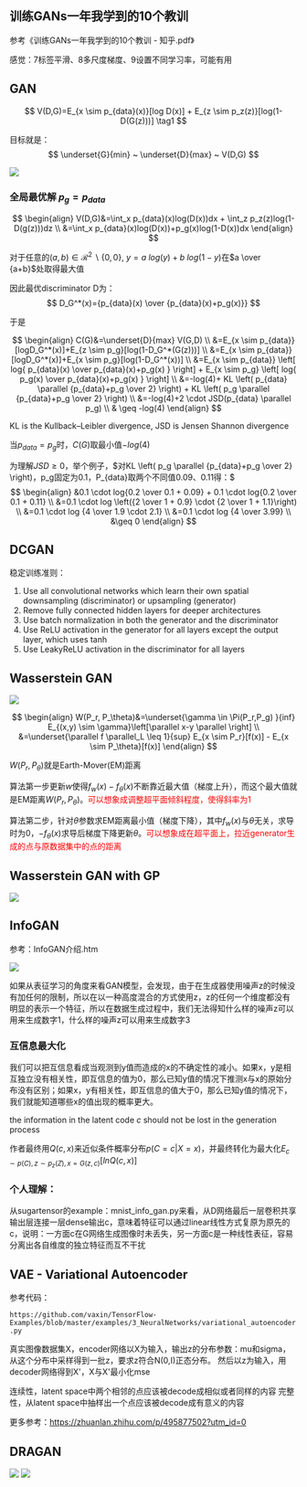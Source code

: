 ## 训练GANs一年我学到的10个教训
参考《训练GANs一年我学到的10个教训 - 知乎.pdf》

感觉：7标签平滑、8多尺度梯度、9设置不同学习率，可能有用

## GAN

$$
V(D,G)=E_{x \sim p_{data}(x)}[log D(x)] + E_{z \sim p_z(z)}[log(1-D(G(z)))] \tag1
$$

目标就是：
$$
\underset{G}{min} ~ \underset{D}{max} ~ V(D,G)
$$

<img src="img/GAN_Algorithm.png" />

### 全局最优解 $p_g=p_{data}$

$$
\begin{align}
V(D,G)&=\int_x p_{data}(x)log(D(x))dx + \int_z p_z(z)log(1-D(g(z)))dz \\
&=\int_x p_{data}(x)log(D(x))+p_g(x)log(1-D(x))dx
\end{align}
$$

对于任意的$(a,b) \in \mathcal{R}^2 \backslash \{0,0\}$, $y=a\ log(y)+b\ log(1-y)$在$a \over {a+b}$处取得最大值

因此最优discriminator D为：
$$
D_G^*(x)={p_{data}(x) \over {p_{data}(x)+p_g(x)}}
$$

于是

$$
\begin{align}
C(G)&=\underset{D}{max} V(G,D) \\
&=E_{x \sim p_{data}}[logD_G^*(x)]+E_{z \sim p_g}[log(1-D_G^*(G(z)))] \\
&=E_{x \sim p_{data}}[logD_G^*(x)]+E_{x \sim p_g}[log(1-D_G^*(x))] \\
&=E_{x \sim p_{data}} \left[ log{ p_{data}(x) \over p_{data}(x)+p_g(x) } \right] + E_{x \sim p_g} \left[ log{ p_g(x) \over p_{data}(x)+p_g(x) } \right] \\
&=-log(4)+ KL \left( p_{data} \parallel {p_{data}+p_g \over 2} \right) + KL \left( p_g \parallel {p_{data}+p_g \over 2} \right) \\
&=-log(4)+2 \cdot JSD(p_{data} \parallel p_g) \\
& \geq -log(4)
\end{align}
$$

KL is the Kullback–Leibler divergence, JSD is Jensen Shannon divergence

当$p_{data}=p_g$时，$C(G)$取最小值$-log(4)$

为理解$JSD \geq 0$，举个例子，$对KL \left( p_g \parallel {p_{data}+p_g \over 2} \right)，p_g固定为0.1，P_{data}取两个不同值0.09、0.11得：$
$$
\begin{align}
&0.1 \cdot log{0.2 \over 0.1 + 0.09} + 0.1 \cdot log{0.2 \over 0.1 + 0.11} \\
&=0.1 \cdot log \left({2 \over 1 + 0.9} \cdot {2 \over 1 + 1.1}\right) \\
&=0.1 \cdot log {4 \over 1.9 \cdot 2.1} \\
&=0.1 \cdot log {4 \over 3.99} \\
&\geq 0
\end{align}
$$


## DCGAN

稳定训练准则：

1. Use all convolutional networks which learn their own spatial downsampling (discriminator) or upsampling (generator)
2. Remove fully connected hidden layers for deeper architectures
3. Use batch normalization in both the generator and the discriminator
4. Use ReLU activation in the generator for all layers except the output layer, which uses tanh
5. Use LeakyReLU activation in the discriminator for all layers

## Wasserstein GAN

<img src="img/Wasserstein_GAN_Algorithm.png" />

$$
\begin{align}
W(P_r, P_\theta)&=\underset{\gamma \in \Pi(P_r,P_g) }{inf} E_{(x,y) \sim \gamma}\left[\parallel x-y \parallel \right] \\
&=\underset{\parallel f \parallel_L \leq 1}{sup} E_{x \sim P_r}[f(x)] - E_{x \sim P_\theta}[f(x)]
\end{align}
$$

$W(P_r, P_\theta)$就是Earth-Mover(EM)距离

算法第一步更新$w$使得$f_w(x)-f_\theta(x)$不断靠近最大值（梯度上升），而这个最大值就是EM距离$W(P_r, P_\theta)$。<font color=red>可以想象成调整超平面倾斜程度，使得斜率为1</font>

算法第二步，针对$\theta$参数求EM距离最小值（梯度下降），其中$f_w(x)$与$\theta$无关，求导时为0，$-f_\theta(x)$求导后梯度下降更新$\theta$。<font color=red>可以想象成在超平面上，拉近generator生成的点与原数据集中的点的距离</font>


## Wasserstein GAN with GP

<img src="img/Wasserstein_GAN_GP_Algorithm.png" />


## InfoGAN

参考：InfoGAN介绍.htm

<img src=img/InfoGAN-features-entangled.png />

如果从表征学习的角度来看GAN模型，会发现，由于在生成器使用噪声z的时候没有加任何的限制，所以在以一种高度混合的方式使用z，z的任何一个维度都没有明显的表示一个特征，所以在数据生成过程中，我们无法得知什么样的噪声z可以用来生成数字1，什么样的噪声z可以用来生成数字3


### 互信息最大化

我们可以把互信息看成当观测到y值而造成的x的不确定性的减小。如果x，y是相互独立没有相关性，即互信息的值为0，那么已知y值的情况下推测x与x的原始分布没有区别；如果x，y有相关性，即互信息的值大于0，那么已知y值的情况下，我们就能知道哪些x的值出现的概率更大。

the information in the latent code $c$ should not be lost in the generation process

作者最终用$Q(c,x)$来近似条件概率分布$p(C=c|X=x)$，并最终转化为最大化$E_{c \sim p(C),z \sim p_z(Z), x=G(z,c)}[ln Q(c,x)]$

### 个人理解：

从sugartensor的example：mnist_info_gan.py来看，从D网络最后一层卷积共享输出层连接一层dense输出c，意味着特征可以通过linear线性方式复原为原先的c，说明：一方面c在G网络生成图像时未丢失，另一方面c是一种线性表征，容易分离出各自维度的独立特征而互不干扰



## VAE - Variational Autoencoder

参考代码：

`https://github.com/vaxin/TensorFlow-Examples/blob/master/examples/3_NeuralNetworks/variational_autoencoder.py`


真实图像数据集X，encoder网络以X为输入，输出z的分布参数：mu和sigma，从这个分布中采样得到一批z，要求z符合N(0,I)正态分布。
然后以z为输入，用decoder网络得到X'，X与X'最小化mse


连续性，latent space中两个相邻的点应该被decode成相似或者同样的内容
完整性，从latent space中抽样出一个点应该被decode成有意义的内容

更多参考：https://zhuanlan.zhihu.com/p/495877502?utm_id=0


## DRAGAN

<img src="img/DRAGAN_Algorithm.png" />

<img src="img/DRAGAN_Algorithm_desc.png" />


